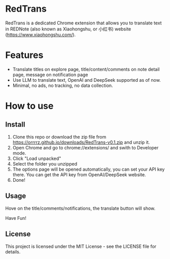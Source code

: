 
# RedTrans

RedTrans is a dedicated Chrome extension that allows you to translate text in REDNote (also known as Xiaohongshu, or 小红书) website (https://www.xiaohongshu.com/).


# Features

- Translate titles on explore page, title/content/comments on note detail page, message on notification page
- Use LLM to translate text, OpenAI and DeepSeek supported as of now.
- Minimal, no ads, no tracking, no data collection.


# How to use

## Install

1. Clone this repo or download the zip file from https://orrrrz.github.io/downloads/RedTrans-v0.1.zip and unzip it.
2. Open Chrome and go to chrome://extensions/ and swith to Developer mode.
3. Click "Load unpacked"
4. Select the folder you unzipped
5. The options page will be opened automatically, you can set your API key there. You can get the API key from OpenAI/DeepSeek website.
6. Done!

## Usage

Hove on the title/comments/notifications, the translate button will show. 

Have Fun!


## License

This project is licensed under the MIT License - see the LICENSE file for details.
